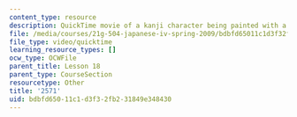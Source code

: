 ```yaml
---
content_type: resource
description: QuickTime movie of a kanji character being painted with a brush.
file: /media/courses/21g-504-japanese-iv-spring-2009/bdbfd65011c1d3f32fb231849e348430_2571.mov
file_type: video/quicktime
learning_resource_types: []
ocw_type: OCWFile
parent_title: Lesson 18
parent_type: CourseSection
resourcetype: Other
title: '2571'
uid: bdbfd650-11c1-d3f3-2fb2-31849e348430
---
```


